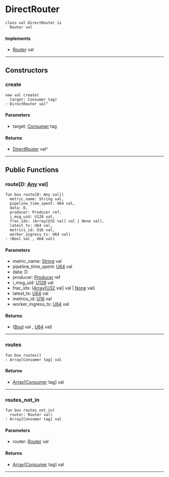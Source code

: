 # DirectRouter

```pony
class val DirectRouter is
  Router val
```

#### Implements

* [Router](wallaroo-core-topology-Router) val

---

## Constructors

### create

```pony
new val create(
  target: Consumer tag)
: DirectRouter val^
```
#### Parameters

*   target: [Consumer](wallaroo-core-common-Consumer) tag

#### Returns

* [DirectRouter](wallaroo-core-topology-DirectRouter) val^

---

## Public Functions

### route\[D: [Any](builtin-Any) val\]

```pony
fun box route[D: Any val](
  metric_name: String val,
  pipeline_time_spent: U64 val,
  data: D,
  producer: Producer ref,
  i_msg_uid: U128 val,
  frac_ids: (Array[U32 val] val | None val),
  latest_ts: U64 val,
  metrics_id: U16 val,
  worker_ingress_ts: U64 val)
: (Bool val , U64 val)
```
#### Parameters

*   metric_name: [String](builtin-String) val
*   pipeline_time_spent: [U64](builtin-U64) val
*   data: D
*   producer: [Producer](wallaroo-core-common-Producer) ref
*   i_msg_uid: [U128](builtin-U128) val
*   frac_ids: ([Array](builtin-Array)\[[U32](builtin-U32) val\] val | [None](builtin-None) val)
*   latest_ts: [U64](builtin-U64) val
*   metrics_id: [U16](builtin-U16) val
*   worker_ingress_ts: [U64](builtin-U64) val

#### Returns

* ([Bool](builtin-Bool) val , [U64](builtin-U64) val)

---

### routes

```pony
fun box routes()
: Array[Consumer tag] val
```

#### Returns

* [Array](builtin-Array)\[[Consumer](wallaroo-core-common-Consumer) tag\] val

---

### routes_not_in

```pony
fun box routes_not_in(
  router: Router val)
: Array[Consumer tag] val
```
#### Parameters

*   router: [Router](wallaroo-core-topology-Router) val

#### Returns

* [Array](builtin-Array)\[[Consumer](wallaroo-core-common-Consumer) tag\] val

---


